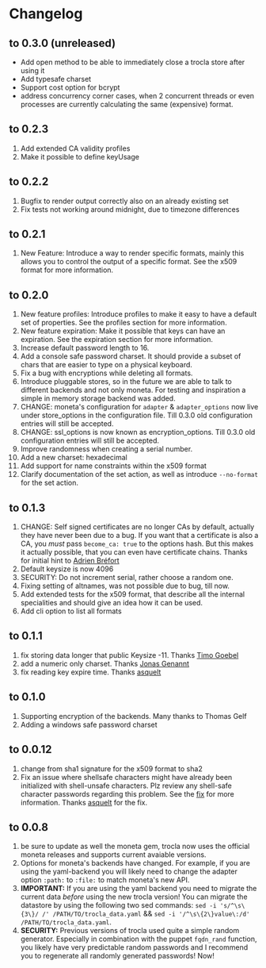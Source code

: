 # Changelog

## to 0.3.0 (unreleased)

* Add open method to be able to immediately close a trocla store after using it
* Add typesafe charset
* Support cost option for bcrypt
* address concurrency corner cases, when 2 concurrent threads or even processes
  are currently calculating the same (expensive) format.

## to 0.2.3

1. Add extended CA validity profiles
1. Make it possible to define keyUsage

## to 0.2.2

1. Bugfix to render output correctly also on an already existing set
1. Fix tests not working around midnight, due to timezone differences

## to 0.2.1

1. New Feature: Introduce a way to render specific formats, mainly this allows you to control the output of a specific format. See the x509 format for more information.

## to 0.2.0

1. New feature profiles: Introduce profiles to make it easy to have a default set of properties. See the profiles section for more information.
1. New feature expiration: Make it possible that keys can have an expiration. See the expiration section for more information.
1. Increase default password length to 16.
1. Add a console safe password charset. It should provide a subset of chars that are easier to type on a physical keyboard.
1. Fix a bug with encryptions while deleting all formats.
1. Introduce pluggable stores, so in the future we are able to talk to different backends and not only moneta. For testing and inspiration a simple in memory storage backend was added.
1. CHANGE: moneta's configuration for `adapter` & `adapter_options` now live under store_options in the configuration file. Till 0.3.0 old configuration entries will still be accepted.
1. CHANGE: ssl_options is now known as encryption_options. Till 0.3.0 old configuration entries will still be accepted.
1. Improve randomness when creating a serial number.
1. Add a new charset: hexadecimal
1. Add support for name constraints within the x509 format
1. Clarify documentation of the set action, as well as introduce `--no-format` for the set action.

## to 0.1.3

1. CHANGE: Self signed certificates are no longer CAs by default, actually they have never been due to a bug. If you want that a certificate is also a CA, you *must* pass `become_ca: true` to the options hash. But this makes it actually possible, that you can even have certificate chains. Thanks for initial hint to [Adrien Bréfort](https://github.com/abrefort)
1. Default keysize is now 4096
1. SECURITY: Do not increment serial, rather choose a random one.
1. Fixing setting of altnames, was not possible due to bug, till now.
1. Add extended tests for the x509 format, that describe all the internal specialities and should give an idea how it can be used.
1. Add cli option to list all formats

## to 0.1.1

1. fix storing data longer that public Keysize -11. Thanks [Timo Goebel](https://github.com/timogoebel)
1. add a numeric only charset. Thanks [Jonas Genannt](https://github.com/hggh)
1. fix reading key expire time. Thanks [asquelt](https://github.com/asquelt)

## to 0.1.0

1. Supporting encryption of the backends. Many thanks to Thomas Gelf
1. Adding a windows safe password charset

## to 0.0.12

1. change from sha1 signature for the x509 format to sha2
1. Fix an issue where shellsafe characters might have already been initialized with shell-unsafe characters. Plz review any shell-safe character passwords regarding this problem. See the [fix](https://github.com/duritong/trocla/pull/19) for more information. Thanks [asquelt](https://github.com/asquelt) for the fix.

## to 0.0.8

1. be sure to update as well the moneta gem, trocla now uses the official moneta releases and supports current avaiable versions.
1. Options for moneta's backends have changed. For example, if you are using the yaml-backend you will likely need to change the adapter option `:path:` to `:file:` to match moneta's new API.
1. **IMPORTANT:** If you are using the yaml backend you need to migrate the current data *before* using the new trocla version! You can migrate the datastore by using the following two sed commands: `sed -i 's/^\s\{3\}/ /' /PATH/TO/trocla_data.yaml` && `sed -i '/^\s\{2\}value\:/d' /PATH/TO/trocla_data.yaml`.
1. **SECURITY:** Previous versions of trocla used quite a simple random generator. Especially in combination with the puppet `fqdn_rand` function, you likely have very predictable random passwords and I recommend you to regenerate all randomly generated passwords! Now!
